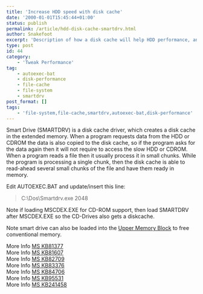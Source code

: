 ```yaml
---
title: 'Increase HDD speed with disk cache'
date: '2000-01-01T15:45:44+01:00'
status: publish
permalink: /article/hdd-disk-cache-smartdrv.html
author: Snakefoot
excerpt: 'Description of how a disk cache will help HDD performance, and how to activate the smart drive disk cache.'
type: post
id: 44
category:
    - 'Tweak Performance'
tag:
    - autoexec-bat
    - disk-performance
    - file-cache
    - file-system
    - smartdrv
post_format: []
tags:
    - 'file-system,file-cache,smartdrv,autoexec-bat,disk-performance'
---
```

Smart Drive (SMARTDRV) is a disk cache driver, which creates a disk cache in the extended memory. When a program requests data from the HDD or CDROM the data is also copied to the disk cache, so if the program asks for the data again then it will not require to access the slow HDD or CDROM. When a program reads a file then it usually process it in small chunks. While the program is processing a single chunk, then the disk cache is able to read-ahead several small chunks of the file and have them ready in memory.  
  
 Edit AUTOEXEC.BAT and update/insert this line:

> C:\\Dos\\Smartdrv.exe 2048

 Note if loading MSCDEX.EXE for CD-ROM support, then load SMARTDRV after MSCDEX.EXE so the CD-Drives also gets a diskcache.  
  
 Note smart drive can also be loaded into the [Upper Memory Block](/article/load-drivers-high-memory.html) to free conventional memory.  
  
 More Info [MS KB81377](http://support.microsoft.com/kb/81377 "SMARTDrive /double_buffer Cannot Load into UMBs [Q81377]")  
 More Info [MS KB81607](http://support.microsoft.com/kb/81607 "Rebooting from a Batch File with SMARTDRV.EXE Loaded [Q81607]")  
 More Info [MS KB82709](http://support.microsoft.com/kb/82709 "SMARTDRV Cache Status -- What Does the Buffering Value Mean? [Q82709]")  
 More Info [MS KB83376](http://support.microsoft.com/kb/83376 "SMARTDrive ElementSize Should Precede CacheSizes [Q83376]")  
 More Info [MS KB84706](http://support.microsoft.com/kb/84706 "Troubleshooting SMARTDrive Version 4.0 [Q84706]")  
 More Info [MS KB95531](http://support.microsoft.com/kb/95531 "SMARTDrive: Maximum Cache Size [Q95531]")  
 More Info [MS KB241458](http://support.microsoft.com/kb/241458 "HOWTO: Speed the Preinstallation Process for Windows 9x [Q241458]")  